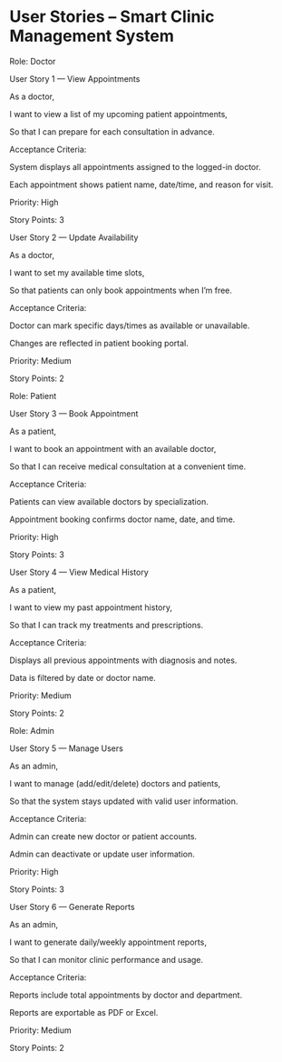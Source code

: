 # User Stories – Smart Clinic Management System
Role: Doctor

User Story 1 — View Appointments

As a doctor,

I want to view a list of my upcoming patient appointments,

So that I can prepare for each consultation in advance.

Acceptance Criteria:

System displays all appointments assigned to the logged-in doctor.

Each appointment shows patient name, date/time, and reason for visit.

Priority: High

Story Points: 3

User Story 2 — Update Availability

As a doctor,

I want to set my available time slots,

So that patients can only book appointments when I’m free.

Acceptance Criteria:

Doctor can mark specific days/times as available or unavailable.

Changes are reflected in patient booking portal.

Priority: Medium

Story Points: 2

 Role: Patient

User Story 3 — Book Appointment

As a patient,

I want to book an appointment with an available doctor,

So that I can receive medical consultation at a convenient time.

Acceptance Criteria:

Patients can view available doctors by specialization.

Appointment booking confirms doctor name, date, and time.

Priority: High

Story Points: 3

User Story 4 — View Medical History

As a patient,

I want to view my past appointment history,

So that I can track my treatments and prescriptions.

Acceptance Criteria:

Displays all previous appointments with diagnosis and notes.

Data is filtered by date or doctor name.

Priority: Medium

Story Points: 2

 Role: Admin

User Story 5 — Manage Users

As an admin,

I want to manage (add/edit/delete) doctors and patients,

So that the system stays updated with valid user information.

Acceptance Criteria:

Admin can create new doctor or patient accounts.

Admin can deactivate or update user information.

Priority: High

Story Points: 3

User Story 6 — Generate Reports

As an admin,

I want to generate daily/weekly appointment reports,

So that I can monitor clinic performance and usage.

Acceptance Criteria:

Reports include total appointments by doctor and department.

Reports are exportable as PDF or Excel.

Priority: Medium

Story Points: 2
